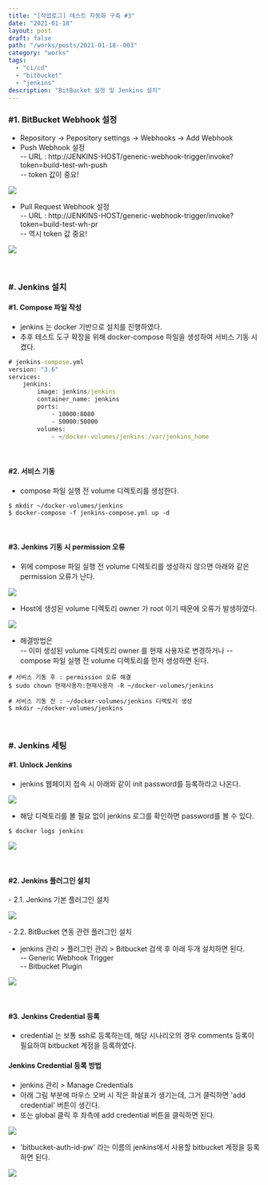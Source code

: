```yaml
---
title: "[작업로그] 테스트 자동화 구축 #3"
date: "2021-01-18"
layout: post
draft: false
path: "/works/posts/2021-01-18--003"
category: "works"
tags:
  - "ci/cd"
  - "bitbucket"
  - "jenkins"
description: "BitBucket 설정 및 Jenkins 설치"
---
```


### #1. BitBucket Webhook 설정
- Repository -> Pepository settings -> Webhooks -> Add Webhook
- Push Webhook 설정   
    -- URL : http://JENKINS-HOST/generic-webhook-trigger/invoke?token=build-test-wh-push  
    -- token 값이 중요!

![](003-01.PNG)

- Pull Request Webhook 설정   
    -- URL : http://JENKINS-HOST/generic-webhook-trigger/invoke?token=build-test-wh-pr  
    -- 역시 token 값 중요!  

![](003-02.PNG)

<br>

### #. Jenkins 설치
#### #1. Compose 파일 작성
- jenkins 는 docker 기반으로 설치를 진행하였다.
- 추후 테스트 도구 확장을 위해 docker-compose 파일을 생성하여 서비스 기동 시켰다.

```cmd
# jenkins-compose.yml
version: "3.6"
services:
    jenkins:
        image: jenkins/jenkins
        container_name: jenkins
        ports:
            - 10000:8080
            - 50000:50000
        volumes:
            - ~/docker-volumes/jenkins:/var/jenkins_home
```

<br>

#### #2. 서비스 기동
- compose 파일 실행 전 volume 디렉토리를 생성한다.
```
$ mkdir ~/docker-volumes/jenkins
$ docker-compose -f jenkins-compose.yml up -d
```

<br>

#### #3. Jenkins 기동 시 permission 오류
- 위에 compose 파일 실행 전 volume 디렉토리를 생성하지 않으면 아래와 같은 permission 오류가 난다.

![](./003-05.PNG)

- Host에 생성된 volume 디렉토리 owner 가 root 이기 때문에 오류가 발생하였다.

![](./003-06.PNG)

- 해결방법은  
    -- 이미 생성된 volume 디렉토리 owner 를 현재 사용자로 변경하거나 
    -- compose 파일 실행 전 volume 디렉토리를 먼저 생성하면 된다.

```
# 서비스 기동 후 : permission 오류 해결
$ sudo chown 현재사용자:현재사용자 -R ~/docker-volumes/jenkins

# 서비스 기동 전 : ~/docker-volumes/jenkins 디렉토리 생성
$ mkdir ~/docker-volumes/jenkins
```

<br>

### #. Jenkins 세팅
#### #1. Unlock Jenkins
- jenkins 웹페이지 접속 시 아래와 같이 init password를 등록하라고 나온다.

![](003-03.PNG)

- 해당 디렉토리를 볼 필요 없이 jenkins 로그를 확인하면 password를 볼 수 있다.

```
$ docker logs jenkins
```

![](003-07.PNG)

<br>

#### #2. Jenkins 플러그인 설치
\- 2.1. Jenkins 기본 플러그인 설치

![](003-04.PNG)

\- 2.2. BitBucket 연동 관련 플러그인 설치
- jenkins 관리 > 플러그인 관리 > Bitbucket 검색 후 아래 두개 설치하면 된다.  
    -- Generic Webhook Trigger  
    -- Bitbucket Plugin  

![](./003-08.PNG)

<br>

#### #3. Jenkins Credential 등록
- credential 는 보통 ssh로 등록하는데, 해당 시나리오의 경우 comments 등록이 필요하여 bitbucket 계정을 등록하였다.

#### Jenkins Credential 등록 방법
- jenkins 관리 > Manage Credentials
- 아래 그림 부분에 마우스 오버 시 작은 화살표가 생기는데, 그거 클릭하면 'add credential' 버튼이 생긴다.
- 또는 global 클릭 후 좌측에 add credential 버튼을 클릭하면 된다.

![](./003-09.PNG)

- 'bitbucket-auth-id-pw' 라는 이름의 jenkins에서 사용할 bitbucket 계정을 등록하면 된다.  

![](./003-10.PNG)
